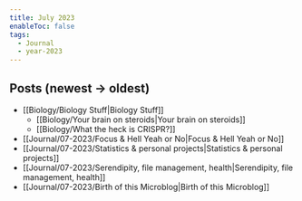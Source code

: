 ```yaml
---
title: July 2023
enableToc: false
tags:
  - Journal
  - year-2023
---
```

## Posts (newest → oldest)
- [[Biology/Biology Stuff|Biology Stuff]]
	- [[Biology/Your brain on steroids|Your brain on steroids]]
	- [[Biology/What the heck is CRISPR?]]
- [[Journal/07-2023/Focus & Hell Yeah or No|Focus & Hell Yeah or No]]
- [[Journal/07-2023/Statistics & personal projects|Statistics & personal projects]]
- [[Journal/07-2023/Serendipity, file management, health|Serendipity, file management, health]]
- [[Journal/07-2023/Birth of this Microblog|Birth of this Microblog]]